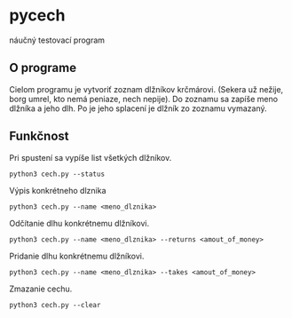 # pycech
náučný testovací program

## O programe
Cielom programu je vytvoriť zoznam dlžníkov krčmárovi. (Sekera už nežije, borg umrel, kto nemá peniaze, nech nepije). Do zoznamu sa zapíše meno dlžníka a jeho dlh. Po je jeho splacení je dlžník zo zoznamu vymazaný.

## Funkčnost
Pri spustení sa vypíše list všetkých dlžníkov.
```
python3 cech.py --status
```
Výpis konkrétneho dlznika
```
python3 cech.py --name <meno_dlznika>
```
Odčítanie dlhu konkrétnemu dlžníkovi.
```
python3 cech.py --name <meno_dlznika> --returns <amout_of_money>
```
Pridanie dlhu konkrétnemu dlžníkovi.
```
python3 cech.py --name <meno_dlznika> --takes <amout_of_money>
```
Zmazanie cechu.
```
python3 cech.py --clear
```
